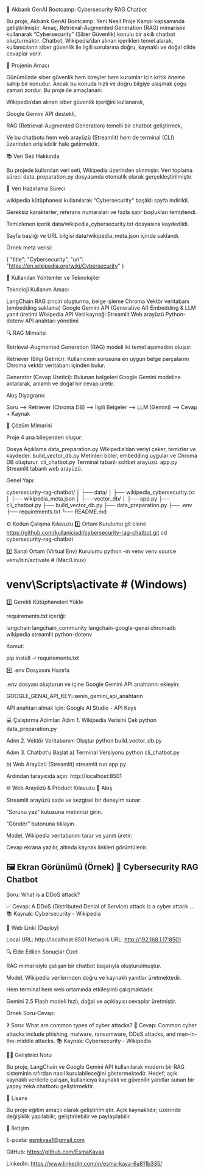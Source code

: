 🚀 Akbank GenAI Bootcamp: Cybersecurity RAG Chatbot

Bu proje, Akbank GenAI Bootcamp: Yeni Nesil Proje Kampı kapsamında geliştirilmiştir.
Amaç, Retrieval-Augmented Generation (RAG) mimarisini kullanarak “Cybersecurity” (Siber Güvenlik) konulu bir akıllı chatbot oluşturmaktır.
Chatbot, Wikipedia’dan alınan içerikleri temel alarak, kullanıcıların siber güvenlik ile ilgili sorularına doğru, kaynaklı ve doğal dilde cevaplar verir.

🎯 Projenin Amacı

Günümüzde siber güvenlik hem bireyler hem kurumlar için kritik öneme sahip bir konudur.
Ancak bu konuda hızlı ve doğru bilgiye ulaşmak çoğu zaman zordur.
Bu proje ile amaçlanan:

Wikipedia’dan alınan siber güvenlik içeriğini kullanarak,

Google Gemini API destekli,

RAG (Retrieval-Augmented Generation) temelli bir chatbot geliştirmek,

Ve bu chatbotu hem web arayüzü (Streamlit) hem de terminal (CLI) üzerinden erişilebilir hale getirmektir.

📚 Veri Seti Hakkında

Bu projede kullanılan veri seti, Wikipedia üzerinden alınmıştır.
Veri toplama süreci data_preparation.py dosyasında otomatik olarak gerçekleştirilmiştir.

📄 Veri Hazırlama Süreci

wikipedia kütüphanesi kullanılarak “Cybersecurity” başlıklı sayfa indirildi.

Gereksiz karakterler, referans numaraları ve fazla satır boşlukları temizlendi.

Temizlenen içerik data/wikipedia_cybersecurity.txt dosyasına kaydedildi.

Sayfa başlığı ve URL bilgisi data/wikipedia_meta.json içinde saklandı.

Örnek meta verisi:

{
  "title": "Cybersecurity",
  "url": "https://en.wikipedia.org/wiki/Cybersecurity"
}

🧠 Kullanılan Yöntemler ve Teknolojiler

Teknoloji                           Kullanım Amacı

LangChain	                          RAG zinciri oluşturma, belge işleme
Chroma	                            Vektör veritabanı (embedding saklama)
Google Gemini API (Generative AI)	  Embedding & LLM yanıt üretimi
Wikipedia API                     	Veri kaynağı
Streamlit	                          Web arayüzü
Python-dotenv	                      API anahtarı yönetimi

🔍 RAG Mimarisi

Retrieval-Augmented Generation (RAG) modeli iki temel aşamadan oluşur:

Retriever (Bilgi Getirici): Kullanıcının sorusuna en uygun belge parçalarını Chroma vektör veritabanı içinden bulur.

Generator (Cevap Üretici): Bulunan belgeleri Google Gemini modeline aktararak, anlamlı ve doğal bir cevap üretir.

Akış Diyagramı:

Soru --> Retriever (Chroma DB) --> İlgili Belgeler --> LLM (Gemini) --> Cevap + Kaynak

🧩 Çözüm Mimarisi

Proje 4 ana bileşenden oluşur:

Dosya	Açıklama
data_preparation.py	Wikipedia’dan veriyi çeker, temizler ve kaydeder.
build_vector_db.py	Metinleri böler, embedding uygular ve Chroma DB oluşturur.
cli_chatbot.py	Terminal tabanlı sohbet arayüzü.
app.py	Streamlit tabanlı web arayüzü.

Genel Yapı:

cybersecurity-rag-chatbot/
│
├── data/
│   ├── wikipedia_cybersecurity.txt
│   ├── wikipedia_meta.json
│
├── vector_db/
│
├── app.py
├── cli_chatbot.py
├── build_vector_db.py
├── data_preparation.py
├── .env
├── requirements.txt
└── README.md

⚙️ Kodun Çalışma Kılavuzu
1️⃣ Ortam Kurulumu
git clone https://github.com/kullaniciadi/cybersecurity-rag-chatbot.git
cd cybersecurity-rag-chatbot

2️⃣ Sanal Ortam (Virtual Env) Kurulumu
python -m venv venv
source venv/bin/activate     # (Mac/Linux)
# venv\Scripts\activate      # (Windows)

3️⃣ Gerekli Kütüphaneleri Yükle

requirements.txt içeriği:

langchain
langchain_community
langchain-google-genai
chromadb
wikipedia
streamlit
python-dotenv


Komut:

pip install -r requirements.txt

4️⃣ .env Dosyasını Hazırla

.env dosyası oluşturun ve içine Google Gemini API anahtarını ekleyin:

GOOGLE_GENAI_API_KEY=senin_gemini_api_anahtarın


API anahtarı almak için: Google AI Studio - API Keys

💻 Çalıştırma Adımları
Adım 1. Wikipedia Verisini Çek
python data_preparation.py

Adım 2. Vektör Veritabanını Oluştur
python build_vector_db.py

Adım 3. Chatbot’u Başlat
a) Terminal Versiyonu
python cli_chatbot.py

b) Web Arayüzü (Streamlit)
streamlit run app.py


Ardından tarayıcıda açın: http://localhost:8501

🌐 Web Arayüzü & Product Kılavuzu
🧭 Akış

Streamlit arayüzü sade ve sezgisel bir deneyim sunar:

“Sorunu yaz” kutusuna metninizi girin.

“Gönder” butonuna tıklayın.

Model, Wikipedia veritabanını tarar ve yanıtı üretir.

Cevap ekrana yazılır, altında kaynak linkleri görüntülenir.

🖼️ Ekran Görünümü (Örnek)
🤖 Cybersecurity RAG Chatbot
-----------------------------------------
Soru: What is a DDoS attack?

✅ Cevap: A DDoS (Distributed Denial of Service) attack is a cyber attack ...
📚 Kaynak: Cybersecurity - Wikipedia

🧾 Web Linki (Deploy)

Local URL: http://localhost:8501
  Network URL: http://192.168.1.17:8501

🔍 Elde Edilen Sonuçlar Özet

RAG mimarisiyle çalışan bir chatbot başarıyla oluşturulmuştur.

Model, Wikipedia verilerinden doğru ve kaynaklı yanıtlar üretmektedir.

Hem terminal hem web ortamında etkileşimli çalışmaktadır.

Gemini 2.5 Flash modeli hızlı, doğal ve açıklayıcı cevaplar üretmiştir.

Örnek Soru-Cevap:

❓ Soru: What are common types of cyber attacks?
💬 Cevap: Common cyber attacks include phishing, malware, ransomware, DDoS attacks, and man-in-the-middle attacks.
📚 Kaynak: Cybersecurity - Wikipedia

🧑‍💻 Geliştirici Notu

Bu proje, LangChain ve Google Gemini API kullanılarak modern bir RAG sisteminin sıfırdan nasıl kurulabileceğini göstermektedir.
Hedef; açık kaynaklı verilerle çalışan, kullanıcıya kaynaklı ve güvenilir yanıtlar sunan bir yapay zekâ chatbotu geliştirmektir.

🏁 Lisans

Bu proje eğitim amaçlı olarak geliştirilmiştir.
Açık kaynaklıdır; üzerinde değişiklik yapılabilir, geliştirilebilir ve paylaşılabilir.

📎 İletişim

 E-posta: esmkyaa1@gmail.com
 
 GitHub: https://github.com/EsmaKayaa
 
 LinkedIn: https://www.linkedin.com/in/esma-kaya-6a811b335/


